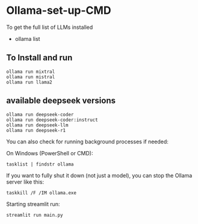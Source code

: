 # Ollama-set-up-CMD
To get the full list of LLMs installed

 -  ollama list 

 ## To Install and run

    ollama run mixtral
    ollama run mistral
    ollama run llama2
## available deepseek versions
    ollama run deepseek-coder
    ollama run deepseek-coder:instruct
    ollama run deepseek-llm
    ollama run deepseek-r1




You can also check for running background processes if needed:

On Windows (PowerShell or CMD):

    tasklist | findstr ollama

If you want to fully shut it down (not just a model), you can stop the Ollama server like this:
    
    taskkill /F /IM ollama.exe
    
Starting streamlit run:  

    streamlit run main.py

